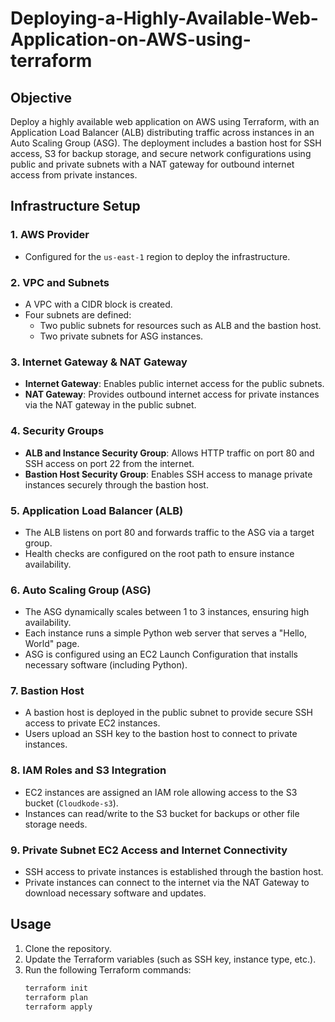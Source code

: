 # Deploying-a-Highly-Available-Web-Application-on-AWS-using-terraform

## Objective
Deploy a highly available web application on AWS using Terraform, with an Application Load Balancer (ALB) distributing traffic across instances in an Auto Scaling Group (ASG). The deployment includes a bastion host for SSH access, S3 for backup storage, and secure network configurations using public and private subnets with a NAT gateway for outbound internet access from private instances.

## Infrastructure Setup

### 1. AWS Provider
- Configured for the `us-east-1` region to deploy the infrastructure.

### 2. VPC and Subnets
- A VPC with a CIDR block is created.
- Four subnets are defined:
  - Two public subnets for resources such as ALB and the bastion host.
  - Two private subnets for ASG instances.

### 3. Internet Gateway & NAT Gateway
- **Internet Gateway**: Enables public internet access for the public subnets.
- **NAT Gateway**: Provides outbound internet access for private instances via the NAT gateway in the public subnet.

### 4. Security Groups
- **ALB and Instance Security Group**: Allows HTTP traffic on port 80 and SSH access on port 22 from the internet.
- **Bastion Host Security Group**: Enables SSH access to manage private instances securely through the bastion host.

### 5. Application Load Balancer (ALB)
- The ALB listens on port 80 and forwards traffic to the ASG via a target group.
- Health checks are configured on the root path to ensure instance availability.

### 6. Auto Scaling Group (ASG)
- The ASG dynamically scales between 1 to 3 instances, ensuring high availability.
- Each instance runs a simple Python web server that serves a "Hello, World" page.
- ASG is configured using an EC2 Launch Configuration that installs necessary software (including Python).

### 7. Bastion Host
- A bastion host is deployed in the public subnet to provide secure SSH access to private EC2 instances.
- Users upload an SSH key to the bastion host to connect to private instances.

### 8. IAM Roles and S3 Integration
- EC2 instances are assigned an IAM role allowing access to the S3 bucket (`Cloudkode-s3`).
- Instances can read/write to the S3 bucket for backups or other file storage needs.

### 9. Private Subnet EC2 Access and Internet Connectivity
- SSH access to private instances is established through the bastion host.
- Private instances can connect to the internet via the NAT Gateway to download necessary software and updates.

## Usage
1. Clone the repository.
2. Update the Terraform variables (such as SSH key, instance type, etc.).
3. Run the following Terraform commands:
   ```bash
   terraform init
   terraform plan
   terraform apply
